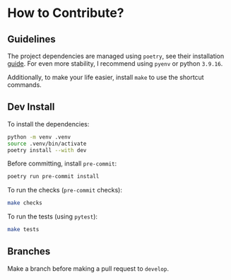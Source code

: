 # How to Contribute?

## Guidelines

The project dependencies are managed using `poetry`, see their installation [guide](https://python-poetry.org/docs/). For even more stability, I recommend using `pyenv` or python `3.9.16`.

Additionally, to make your life easier, install `make` to use the shortcut commands.

## Dev Install

To install the dependencies:

```bash
python -m venv .venv
source .venv/bin/activate
poetry install --with dev
```

Before committing, install `pre-commit`:

```bash
poetry run pre-commit install
```

To run the checks (`pre-commit` checks):

```bash
make checks
```

To run the tests (using `pytest`):

```bash
make tests
```

## Branches

Make a branch before making a pull request to `develop`.
